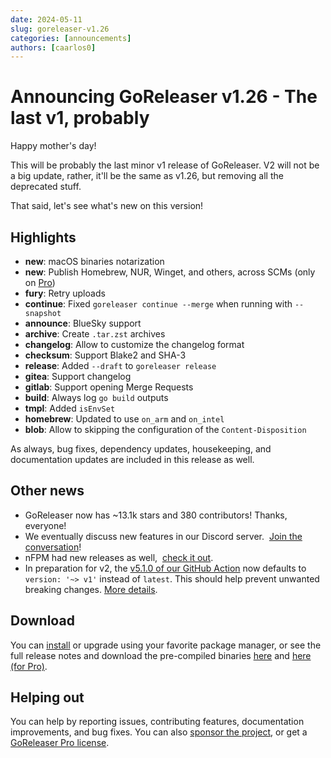 ```yaml
---
date: 2024-05-11
slug: goreleaser-v1.26
categories: [announcements]
authors: [caarlos0]
---
```


# Announcing GoReleaser v1.26 - The last v1, probably

Happy mother's day!

This will be probably the last minor v1 release of GoReleaser.
V2 will not be a big update, rather, it'll be the same as v1.26, but removing
all the deprecated stuff.

That said, let's see what's new on this version!

<!-- more -->

## Highlights

- **new**: macOS binaries notarization
- **new**: Publish Homebrew, NUR, Winget, and others, across SCMs (only on [Pro][pro])
- **fury**: Retry uploads
- **continue**: Fixed `goreleaser continue --merge` when running with
  `--snapshot`
- **announce**: BlueSky support
- **archive**: Create `.tar.zst` archives
- **changelog**: Allow to customize the changelog format
- **checksum**: Support Blake2 and SHA-3
- **release**: Added `--draft` to `goreleaser release`
- **gitea**: Support changelog
- **gitlab**: Support opening Merge Requests
- **build**: Always log `go build` outputs
- **tmpl**: Added `isEnvSet`
- **homebrew**: Updated to use `on_arm` and `on_intel`
- **blob**: Allow to skipping the configuration of the `Content-Disposition`

As always, bug fixes, dependency updates, housekeeping, and documentation
updates are included in this release as well.

## Other news

- GoReleaser now has ~13.1k stars and 380 contributors! Thanks, everyone!
- We eventually discuss new features in our Discord server. 
  [Join the conversation][discord]!
- nFPM had new releases as well, 
  [check it out](https://github.com/goreleaser/nfpm/releases).
- In preparation for v2, the
  [v5.1.0 of our GitHub Action](https://github.com/goreleaser/goreleaser-action/releases/tag/v5.1.0)
  now defaults to `version: '~> v1'` instead of `latest`.
  This should help prevent unwanted breaking changes.
  [More details](https://github.com/goreleaser/goreleaser-action/pull/461).

## Download

You can [install][] or upgrade using your favorite package manager, or see the
full release notes and download the pre-compiled binaries [here][oss-rel] and
[here (for Pro)][pro-rel].

## Helping out

You can help by reporting issues, contributing features, documentation
improvements, and bug fixes.
You can also [sponsor the project](/sponsors), or get a
[GoReleaser Pro license][pro].

[pro]: /pro
[install]: https://goreleaser.com/install
[pro-rel]: https://github.com/goreleaser/goreleaser-pro/releases/tag/v1.26.0-pro
[oss-rel]: https://github.com/goreleaser/goreleaser/releases/tag/v1.26.0
[discord]: https://goreleaser.com/discord
